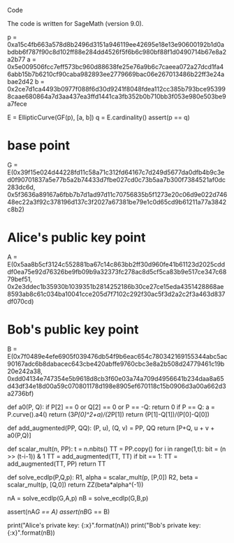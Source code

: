 <!-- Solving discrete logarithm on anomalous elliptic curves

An elliptic curve E
defined over Fp whose cardinality is also p

is an anomalous curve, and the discrete logarithm problem becomes trivial.

The idea is to transfer the problem from the elliptic curve E
to the additive group of the field Fp, that is finding a group isomorphism φ:E→Fp

. Several methods have been proposed, and we present one of them below.
Augmented point addition

The idea is to construct an augmented point addition:

    each point P

on the curve is associated with a value α in Fp: [P,α]
;
the addition of two points P
and Q given as [P,α] and [Q,β] is computed in the as follows: [P,α]⊕[Q,β]=[P+Q,α+β+a0(P,Q)], where a0(P,Q) is the slope of the line going through P and Q or the tangent at P if P=Q (and if P=−Q or if either of them is the infinity point, the function a0 returns the value 0

    ).

Transfering the discrete logarithm problem

Given a point P
, we define the value φ(P) as follow. We compute the scalar multiplication pP (which results in the infinity point O) using the augmented addition, by initializing with [P,0] (using any algorithm such as the classic double-and-add): p[P,0]=[P,0]⊕⋯⊕[P,0]=[O,α]. And we set φ(P)=α

.

Now, knowing P
and Q, we are looking for λ such that Q=λP. We compute φ(P)=α and φ(Q)=β as explained above. Since φ is a group homomorphism, we have β=φ(Q)=φ(λP)=λφ(P)=λα, so the value we are looking for is λ=βα−1, computed in the field Fp

. -->
Code

The code is written for SageMath (version 9.0).

p = 0xa15c4fb663a578d8b2496d3151a946119ee42695e18e13e90600192b1d0abdbb6f787f90c8d102ff88e284dd4526f5f6b6c980bf88f1d0490714b67e8a2a2b77
a = 0x5e009506fcc7eff573bc960d88638fe25e76a9b6c7caeea072a27dcd1fa46abb15b7b6210cf90caba982893ee2779669bac06e267013486b22ff3e24abae2d42
b = 0x2ce7d1ca4493b0977f088f6d30d9241f8048fdea112cc385b793bce953998caae680864a7d3aa437ea3ffd1441ca3fb352b0b710bb3f053e980e503be9a7fece

E = EllipticCurve(GF(p), [a, b])
q = E.cardinality()
assert(p == q)

# base point
G = E(0x39f15e024d44228fd11c58a71c312fd64167c7d249d5677da0dfb4b9c3ed0f90701837a5e77b5a2b74433d7fbe027cd0c73b5aa7b300f7384521af0dc283dc6d,
      0x5f3636a89167a6fbb7b7d1ad97d11c70756835b5f1273e20c06d9e022d74648ec22a3f92c378196d137c3f2027a67381be79e1c0d65cd9b61211a77a3842c8b2)

# Alice's public key point
A = E(0x5aa8b5cf3124c552881ba67c14c863bb2ff30d960fe41b61123d2025cdddf0ea75e92d76326be9fb09b9a32373fc278ac8d5cf5ca83b9e517ce347c6879bef51,
      0x2e3ddec1b35930b1039351b2814252186b30ce27ce15eda4351428868ae8593ab8c61c034ba10041cce205d7f7102c292f30ac5f3d2a2c2f3a463d837df070cd)

# Bob's public key point
B = E(0x7f0489e4efe6905f039476db54f9b6eac654c780342169155344abc5ac90167adc6b8dabacec643cbe420abffe9760cbc3e8a2b508d24779461c19b20e242a38, 
  0xdd04134e747354e5b9618d8cb3f60e03a74a709d4956641b234daa8a65d43df34e18d00a59c070801178d198e8905ef670118c15b0906d3a00a662d3a2736bf)


def a0(P, Q): 
    if P[2] == 0 or Q[2] == 0 or P == -Q: 
        return 0 
    if P == Q: 
        a = P.curve().a4() 
        return (3*P[0]^2+a)/(2*P[1]) 
    return (P[1]-Q[1])/(P[0]-Q[0]) 

def add_augmented(PP, QQ):
    (P, u), (Q, v) = PP, QQ
    return [P+Q, u + v + a0(P,Q)]

def scalar_mult(n, PP):
    t = n.nbits()
    TT = PP.copy()
    for i in range(1,t):
        bit = (n >> (t-i-1)) & 1
        TT = add_augmented(TT, TT)
        if bit == 1:
            TT = add_augmented(TT, PP)
    return TT

def solve_ecdlp(P,Q,p):
    R1, alpha = scalar_mult(p, [P,0])
    R2, beta  = scalar_mult(p, [Q,0])
    return ZZ(beta*alpha^(-1))
    

nA = solve_ecdlp(G,A,p)
nB = solve_ecdlp(G,B,p)

assert(nA*G == A)
assert(nB*G == B)

print("Alice's private key: {:x}".format(nA))
print("Bob's private key: {:x}".format(nB))

<!-- Some references

[1] : Evaluation of discrete logarithms in a group of p-torison points of an elliptic curve in characteristic p

[2] : On the discrete logarithm in the divisor class group of curves -->